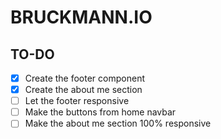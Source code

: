 # BRUCKMANN.IO

## TO-DO
- [x] Create the footer component
- [x] Create the about me section
- [ ] Let the footer responsive
- [ ] Make the buttons from home navbar
- [ ] Make the about me section 100% responsive